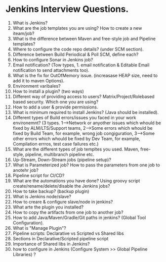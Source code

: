 # Jenkins Interview Questions.

  1. What is Jenkins?
  2. What are the job templates you are using? How to create a new iteam/job?
  3. What is the difference between Maven and free-style job and Pipeline templates?
  4. Where to configure the code repo details? (under SCM section).
  5. Difference between Build Periodical & Poll SCM, define each?
  6. How to configure Sonar in Jenkins job?
  7. Email notification? (Tow types, 1. email notification & Editable Email notification to send attachments too).
  8. What is the fix for OutOfMemory issue. (increasase HEAP size, need to add it to maven Options).
  9. Environment varibales?
  10. How to install a plugin? (two ways)
  11. Different way of providing access to users? Matrix/Project/Rolebased based security. Which one you are using?
  12. How to add a user & provide permissions.
  13. What is minimum required to install Jenkins? (Java should be installed).
  14. Different types of Build errors/issues you faced in your work environemnt? (3 types. 1-->Network or anyother issues which whould be fixed by ALM/LTS/Support teams, 2-->Some errors which whould be fixed by Build Team, for example, wrong job congiguration, 3-->Some other errors which whould be fixed by Dev Team, for example, Compilation errros, test case failures etc.)
  15. What are the different types of job templtes you used. Maven, free-style, pipeline, multibranch pipeline etc.
  16. Up-Stream, Down-Stream jobs (pipeline setup)?
  17. What is Parameterized job? How to pass the parameters from one job to anotehr job?
  18. Pipeline script for CI/CD?
  19. What are the automations you have done? Using groovy script create/rename/delete/disable the Jenkins jobs?
  20. How to take backup? (backup plugin)
  21. What is Jenkins node/slave?
  22. How to creare & configure slave/node in jenkins?
  23. What arte the plugin you installed?
  24. How to copy the artifacts from one job to another job?
  25. How to add Java/Maven/Gradle/Git paths in jenkins? (Global Tool Configuration).
  26. What is "Manage Plugin"?
  27. Pipeline scripts: Declarative vs Scripted vs Shared libs
  28. Sections in Declarative/Scripted pipeline script
  29. Importance of Shared libs in Jenkins? 
  30. how to configure in Jenkins (Configure System >> Global Pipeline Libraries) ?
